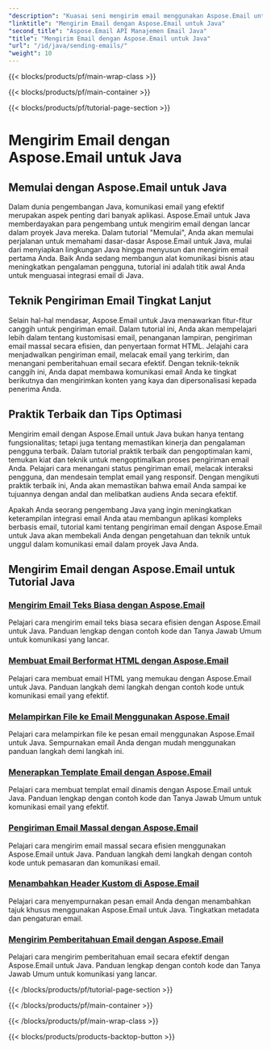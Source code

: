 ```yaml
---
"description": "Kuasai seni mengirim email menggunakan Aspose.Email untuk Java dengan tutorial lengkap ini. Pelajari cara membuat dan mengirim email dengan mudah."
"linktitle": "Mengirim Email dengan Aspose.Email untuk Java"
"second_title": "Aspose.Email API Manajemen Email Java"
"title": "Mengirim Email dengan Aspose.Email untuk Java"
"url": "/id/java/sending-emails/"
"weight": 10
---
```


{{< blocks/products/pf/main-wrap-class >}}

{{< blocks/products/pf/main-container >}}

{{< blocks/products/pf/tutorial-page-section >}}

# Mengirim Email dengan Aspose.Email untuk Java



## Memulai dengan Aspose.Email untuk Java

Dalam dunia pengembangan Java, komunikasi email yang efektif merupakan aspek penting dari banyak aplikasi. Aspose.Email untuk Java memberdayakan para pengembang untuk mengirim email dengan lancar dalam proyek Java mereka. Dalam tutorial "Memulai", Anda akan memulai perjalanan untuk memahami dasar-dasar Aspose.Email untuk Java, mulai dari menyiapkan lingkungan Java hingga menyusun dan mengirim email pertama Anda. Baik Anda sedang membangun alat komunikasi bisnis atau meningkatkan pengalaman pengguna, tutorial ini adalah titik awal Anda untuk menguasai integrasi email di Java.

## Teknik Pengiriman Email Tingkat Lanjut

Selain hal-hal mendasar, Aspose.Email untuk Java menawarkan fitur-fitur canggih untuk pengiriman email. Dalam tutorial ini, Anda akan mempelajari lebih dalam tentang kustomisasi email, penanganan lampiran, pengiriman email massal secara efisien, dan penyertaan format HTML. Jelajahi cara menjadwalkan pengiriman email, melacak email yang terkirim, dan menangani pemberitahuan email secara efektif. Dengan teknik-teknik canggih ini, Anda dapat membawa komunikasi email Anda ke tingkat berikutnya dan mengirimkan konten yang kaya dan dipersonalisasi kepada penerima Anda.

## Praktik Terbaik dan Tips Optimasi

Mengirim email dengan Aspose.Email untuk Java bukan hanya tentang fungsionalitas; tetapi juga tentang memastikan kinerja dan pengalaman pengguna terbaik. Dalam tutorial praktik terbaik dan pengoptimalan kami, temukan kiat dan teknik untuk mengoptimalkan proses pengiriman email Anda. Pelajari cara menangani status pengiriman email, melacak interaksi pengguna, dan mendesain templat email yang responsif. Dengan mengikuti praktik terbaik ini, Anda akan memastikan bahwa email Anda sampai ke tujuannya dengan andal dan melibatkan audiens Anda secara efektif.

Apakah Anda seorang pengembang Java yang ingin meningkatkan keterampilan integrasi email Anda atau membangun aplikasi kompleks berbasis email, tutorial kami tentang pengiriman email dengan Aspose.Email untuk Java akan membekali Anda dengan pengetahuan dan teknik untuk unggul dalam komunikasi email dalam proyek Java Anda.

## Mengirim Email dengan Aspose.Email untuk Tutorial Java
### [Mengirim Email Teks Biasa dengan Aspose.Email](./sending-plain-text-emails/)
Pelajari cara mengirim email teks biasa secara efisien dengan Aspose.Email untuk Java. Panduan lengkap dengan contoh kode dan Tanya Jawab Umum untuk komunikasi yang lancar.
### [Membuat Email Berformat HTML dengan Aspose.Email](./creating-html-formatted-emails/)
Pelajari cara membuat email HTML yang memukau dengan Aspose.Email untuk Java. Panduan langkah demi langkah dengan contoh kode untuk komunikasi email yang efektif.
### [Melampirkan File ke Email Menggunakan Aspose.Email](./attaching-files-to-emails-using-aspose-email/)
Pelajari cara melampirkan file ke pesan email menggunakan Aspose.Email untuk Java. Sempurnakan email Anda dengan mudah menggunakan panduan langkah demi langkah ini.
### [Menerapkan Template Email dengan Aspose.Email](./implementing-email-templates/)
Pelajari cara membuat templat email dinamis dengan Aspose.Email untuk Java. Panduan lengkap dengan contoh kode dan Tanya Jawab Umum untuk komunikasi email yang efektif.
### [Pengiriman Email Massal dengan Aspose.Email](./bulk-email-sending/)
Pelajari cara mengirim email massal secara efisien menggunakan Aspose.Email untuk Java. Panduan langkah demi langkah dengan contoh kode untuk pemasaran dan komunikasi email.
### [Menambahkan Header Kustom di Aspose.Email](./adding-custom-headers-in-aspose-email/)
Pelajari cara menyempurnakan pesan email Anda dengan menambahkan tajuk khusus menggunakan Aspose.Email untuk Java. Tingkatkan metadata dan pengaturan email.
### [Mengirim Pemberitahuan Email dengan Aspose.Email](./sending-email-notifications/)
Pelajari cara mengirim pemberitahuan email secara efektif dengan Aspose.Email untuk Java. Panduan lengkap dengan contoh kode dan Tanya Jawab Umum untuk komunikasi yang lancar.

{{< /blocks/products/pf/tutorial-page-section >}}

{{< /blocks/products/pf/main-container >}}

{{< /blocks/products/pf/main-wrap-class >}}

{{< blocks/products/products-backtop-button >}}